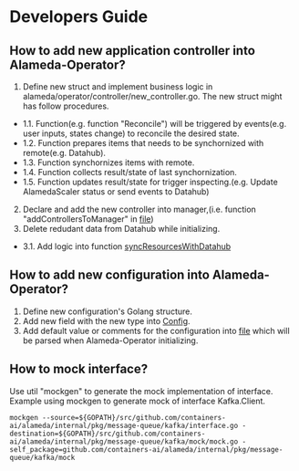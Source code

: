 # Developers Guide

## How to add new application controller into Alameda-Operator?
1. Define new struct and implement business logic in alameda/operator/controller/new_controller.go. The new struct might has follow procedures. 
- 1.1. Function(e.g. function "Reconcile") will be triggered by events(e.g. user inputs, states change) to reconcile the desired state.
- 1.2. Function prepares items that needs to be synchornized with remote(e.g. Datahub).
- 1.3. Function synchornizes items with remote.
- 1.4. Function collects result/state of last synchornization.
- 1.5. Function updates result/state for trigger inspecting.(e.g. Update AlamedaScaler status or send events to Datahub)
2. Declare and add the new controller into manager,(i.e. function "addControllersToManager" in [file](../cmd/manager/main.go))
3. Delete redudant data from Datahub while initializing.
- 3.1. Add logic into function [syncResourcesWithDatahub](../cmd/manager/sync_datahub.go) 

## How to add new configuration into Alameda-Operator?
1. Define new configuration's Golang structure.
2. Add new field with the new type into [Config](../config.go).
3. Add default value or comments for the configuration into [file](../etc/operator.toml) which will be parsed when Alameda-Operator initializing.

## How to mock interface?
Use util "mockgen" to generate the mock implementation of interface.
Example using mockgen to generate mock of interface Kafka.Client.
```
mockgen --source=${GOPATH}/src/github.com/containers-ai/alameda/internal/pkg/message-queue/kafka/interface.go -destination=${GOPATH}/src/github.com/containers-ai/alameda/internal/pkg/message-queue/kafka/mock/mock.go -self_package=github.com/containers-ai/alameda/internal/pkg/message-queue/kafka/mock
``` 